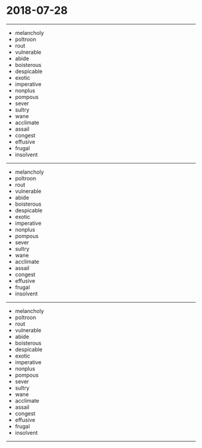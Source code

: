# 2018-07-28

---

- melancholy
- poltroon
- rout
- vulnerable
- abide
- boisterous
- despicable
- exotic
- imperative
- nonplus
- pompous
- sever
- sultry
- wane
- acclimate
- assail
- congest
- effusive
- frugal
- insolvent


---

- melancholy
- poltroon
- rout
- vulnerable
- abide
- boisterous
- despicable
- exotic
- imperative
- nonplus
- pompous
- sever
- sultry
- wane
- acclimate
- assail
- congest
- effusive
- frugal
- insolvent

---

- melancholy
- poltroon
- rout
- vulnerable
- abide
- boisterous
- despicable
- exotic
- imperative
- nonplus
- pompous
- sever
- sultry
- wane
- acclimate
- assail
- congest
- effusive
- frugal
- insolvent

---
